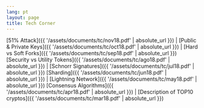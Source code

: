 ```yaml
---
lang: pt
layout: page
title: Tech Corner
---
```


[51% Attack]({{ '/assets/documents/tc/nov18.pdf' | absolute_url }}) | 
[Public & Private Keys]({{ '/assets/documents/tc/oct18.pdf' | absolute_url }})  | [Hard vs Soft Forks]({{ '/assets/documents/tc/sep18.pdf' | absolute_url }})
[Security vs Utility Tokens]({{ '/assets/documents/tc/ago18.pdf' | absolute_url }}) | [Schnorr Signatures]({{ '/assets/documents/tc/jul18.pdf' | absolute_url }})
[Sharding]({{ '/assets/documents/tc/jun18.pdf' | absolute_url }}) | [Lightning Network]({{ '/assets/documents/tc/may18.pdf' | absolute_url }})
[Consensus Algorithms]({{ '/assets/documents/tc/apr18.pdf' | absolute_url }}) | [Description of TOP10 cryptos]({{ '/assets/documents/tc/mar18.pdf' | absolute_url }})
